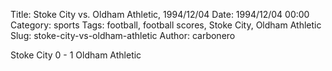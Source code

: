 Title: Stoke City vs. Oldham Athletic, 1994/12/04
Date: 1994/12/04 00:00
Category: sports
Tags: football, football scores, Stoke City, Oldham Athletic
Slug: stoke-city-vs-oldham-athletic
Author: carbonero


Stoke City 0 - 1 Oldham Athletic

